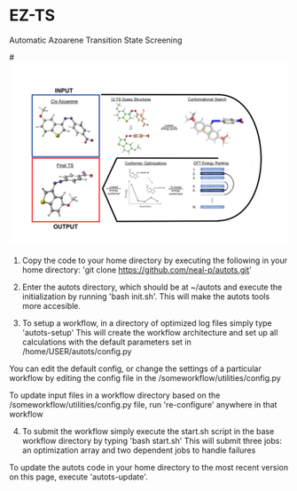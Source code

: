 # EZ-TS
Automatic Azoarene Transition State Screening

#![autots-workflow](autots-workflow.png)


1. Copy the code to your home directory by executing the following in your home directory:
'git clone https://github.com/neal-p/autots.git'

2. Enter the autots directory, which should be at ~/autots and execute the initialization by running 'bash init.sh'. This will make the autots tools more accesible. 

3. To setup a workflow, in a directory of optimized log files simply type 'autots-setup'
This will create the workflow architecture and set up all calculations with the default parameters set in /home/USER/autots/config.py

You can edit the default config, 
or change the settings of a particular workflow by editing the config file in the /someworkflow/utilities/config.py

To update input files in a workflow directory based on the /someworkflow/utilities/config.py file, run 're-configure' anywhere in that workflow

4. To submit the workflow simply execute the start.sh script in the base workflow directory by typing 'bash start.sh'
This will submit three jobs: an optimization array and two dependent jobs to handle failures

To update the autots code in your home directory to the most recent version on this page, execute 'autots-update'.
